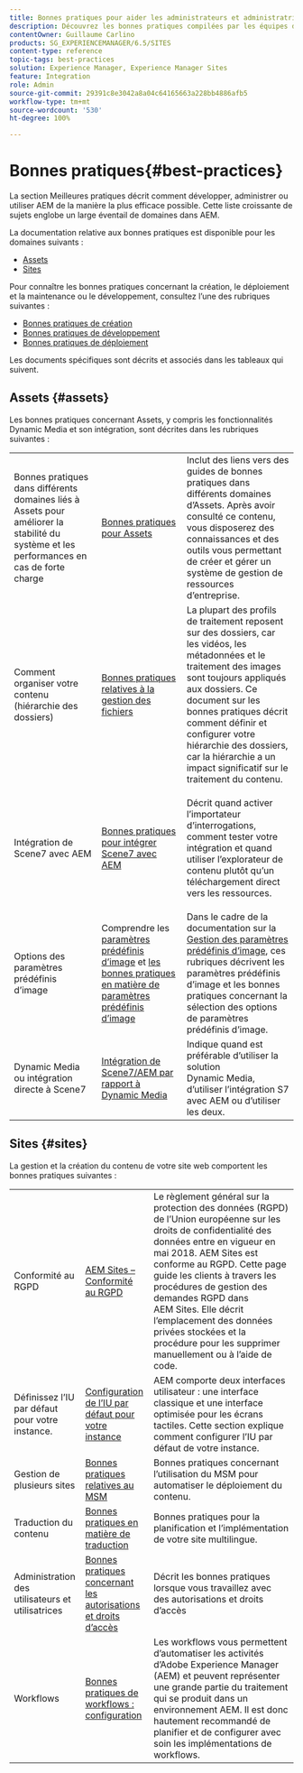 ```yaml
---
title: Bonnes pratiques pour aider les administrateurs et administratrices à être opérationnels
description: Découvrez les bonnes pratiques compilées par les équipes d’ingénierie et de conseil d’Adobe pour aider les administrateurs et administratrices à être opérationnels.
contentOwner: Guillaume Carlino
products: SG_EXPERIENCEMANAGER/6.5/SITES
content-type: reference
topic-tags: best-practices
solution: Experience Manager, Experience Manager Sites
feature: Integration
role: Admin
source-git-commit: 29391c8e3042a8a04c64165663a228bb4886afb5
workflow-type: tm+mt
source-wordcount: '530'
ht-degree: 100%

---
```


# Bonnes pratiques{#best-practices}

La section Meilleures pratiques décrit comment développer, administrer ou utiliser AEM de la manière la plus efficace possible. Cette liste croissante de sujets englobe un large éventail de domaines dans AEM.

La documentation relative aux bonnes pratiques est disponible pour les domaines suivants :

* [Assets](#assets)
* [Sites](#sites)

Pour connaître les bonnes pratiques concernant la création, le déploiement et la maintenance ou le développement, consultez l’une des rubriques suivantes :

* [Bonnes pratiques de création](/help/sites-authoring/best-practices.md)
* [Bonnes pratiques de développement](/help/sites-developing/best-practices.md)
* [Bonnes pratiques de déploiement](/help/sites-deploying/best-practices.md)

Les documents spécifiques sont décrits et associés dans les tableaux qui suivent.

## Assets {#assets}

Les bonnes pratiques concernant Assets, y compris les fonctionnalités Dynamic Media et son intégration, sont décrites dans les rubriques suivantes :

<table>
 <tbody>
  <tr>
   <td>Bonnes pratiques dans différents domaines liés à Assets pour améliorer la stabilité du système et les performances en cas de forte charge</td>
   <td><a href="/help/assets/best-practices-for-assets.md">Bonnes pratiques pour Assets</a></td>
   <td>Inclut des liens vers des guides de bonnes pratiques dans différents domaines d’Assets. Après avoir consulté ce contenu, vous disposerez des connaissances et des outils vous permettant de créer et gérer un système de gestion de ressources d’entreprise.</td>
  </tr>
  <tr>
   <td>Comment organiser votre contenu (hiérarchie des dossiers)</td>
   <td><a href="/help/assets/organize-assets.md">Bonnes pratiques relatives à la gestion des fichiers</a></td>
   <td>La plupart des profils de traitement reposent sur des dossiers, car les vidéos, les métadonnées et le traitement des images sont toujours appliqués aux dossiers. Ce document sur les bonnes pratiques décrit comment définir et configurer votre hiérarchie des dossiers, car la hiérarchie a un impact significatif sur le traitement du contenu. </td>
  </tr>
  <tr>
   <td>Intégration de Scene7 avec AEM</td>
   <td><a href="/help/sites-administering/scene7.md#best-practices-for-integrating-scene-with-aem">Bonnes pratiques pour intégrer Scene7 avec AEM</a></td>
   <td><p>Décrit quand activer l’importateur d’interrogations, comment tester votre intégration et quand utiliser l’explorateur de contenu plutôt qu’un téléchargement direct vers les ressources.</p> </td>
  </tr>
  <tr>
   <td>Options des paramètres prédéfinis d’image</td>
   <td>Comprendre les <a href="/help/assets/managing-image-presets.md#understanding-image-presets">paramètres prédéfinis d’image</a> et <a href="/help/assets/managing-image-presets.md#image-preset-options">les bonnes pratiques en matière de paramètres prédéfinis d’image</a></td>
   <td>Dans le cadre de la documentation sur la <a href="/help/assets/managing-image-presets.md">Gestion des paramètres prédéfinis d’image</a>, ces rubriques décrivent les paramètres prédéfinis d’image et les bonnes pratiques concernant la sélection des options de paramètres prédéfinis d’image.</td>
  </tr>
  <tr>
   <td>Dynamic Media ou intégration directe à Scene7</td>
   <td><a href="/help/sites-administering/scene7.md#aem-scene-integration-versus-dynamic-media">Intégration de Scene7/AEM par rapport à Dynamic Media</a></td>
   <td>Indique quand est préférable d’utiliser la solution Dynamic Media, d’utiliser l’intégration S7 avec AEM ou d’utiliser les deux.</td>
  </tr>
 </tbody>
</table>

## Sites {#sites}

La gestion et la création du contenu de votre site web comportent les bonnes pratiques suivantes :

<table>
 <tbody>
  <tr>
   <td>Conformité au RGPD</td>
   <td><a href="/help/sites-administering/gdpr-compliance-sites.md">AEM Sites – Conformité au RGPD</a></td>
   <td>Le règlement général sur la protection des données (RGPD) de l’Union européenne sur les droits de confidentialité des données entre en vigueur en mai 2018. AEM Sites est conforme au RGPD. Cette page guide les clients à travers les procédures de gestion des demandes RGPD dans AEM Sites. Elle décrit l’emplacement des données privées stockées et la procédure pour les supprimer manuellement ou à l’aide de code.</td>
  </tr>
  <tr>
   <td>Définissez l’IU par défaut pour votre instance.</td>
   <td><p><a href="/help/sites-authoring/select-ui.md#configuring-the-default-ui-for-your-instance">Configuration de l’IU par défaut pour votre instance</a></p> </td>
   <td>AEM comporte deux interfaces utilisateur : une interface classique et une interface optimisée pour les écrans tactiles. Cette section explique comment configurer l’IU par défaut de votre instance.</td>
  </tr>
  <tr>
   <td>Gestion de plusieurs sites</td>
   <td><a href="/help/sites-administering/msm-best-practices.md">Bonnes pratiques relatives au MSM</a></td>
   <td>Bonnes pratiques concernant l’utilisation du MSM pour automatiser le déploiement du contenu. </td>
  </tr>
  <tr>
   <td>Traduction du contenu</td>
   <td><a href="/help/sites-administering/tc-bp.md">Bonnes pratiques en matière de traduction</a></td>
   <td>Bonnes pratiques pour la planification et l’implémentation de votre site multilingue.</td>
  </tr>
  <tr>
   <td>Administration des utilisateurs et utilisatrices</td>
   <td><a href="/help/sites-administering/security.md#best-practices">Bonnes pratiques concernant les autorisations et droits d’accès</a></td>
   <td>Décrit les bonnes pratiques lorsque vous travaillez avec des autorisations et droits d’accès </td>
  </tr>
  <tr>
   <td>Workflows</td>
   <td><a href="/help/sites-developing/workflows-best-practices.md#configuration">Bonnes pratiques de workflows : configuration</a></td>
   <td>Les workflows vous permettent d’automatiser les activités d’Adobe Experience Manager (AEM) et peuvent représenter une grande partie du traitement qui se produit dans un environnement AEM. Il est donc hautement recommandé de planifier et de configurer avec soin les implémentations de workflows.</td>
  </tr>
 </tbody>
</table>

